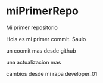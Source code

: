 # miPrimerRepo
Mi primer repositorio

Hola es mi primer commit. Saulo

un coomit mas desde github

una actualizacion mas

cambios desde mi rapa developer_01